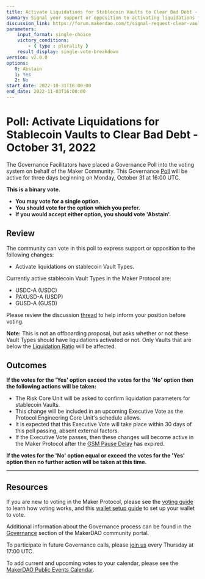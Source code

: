 ```yaml
---
title: Activate Liquidations for Stablecoin Vaults to Clear Bad Debt - October 31, 2022
summary: Signal your support or opposition to activating liquidations for stablecoin vaults with the intent of clearing bad debt from the Maker Protocol.
discussion_link: https://forum.makerdao.com/t/signal-request-clear-vaults-bad-debt-in-the-makerdao-protocol/18376
parameters:
    input_format: single-choice
    victory_conditions:
        - { type : plurality }
    result_display: single-vote-breakdown
version: v2.0.0
options:
   0: Abstain
   1: Yes
   2: No
start_date: 2022-10-31T16:00:00
end_date: 2022-11-03T16:00:00
---
```

# Poll: Activate Liquidations for Stablecoin Vaults to Clear Bad Debt - October 31, 2022

The Governance Facilitators have placed a Governance Poll into the voting system on behalf of the Maker Community. This Governance [Poll](https://community-development.makerdao.com/en/learn/governance/on-chain-gov) will be active for three days beginning on Monday, October 31 at 16:00 UTC.

**This is a binary vote.**
- **You may vote for a single option.**
- **You should vote for the option which you prefer.**
- **If you would accept either option, you should vote 'Abstain'.**

## Review

The community can vote in this poll to express support or opposition to the following changes:
* Activate liquidations on stablecoin Vault Types.

Currently active stablecoin Vault Types in the Maker Protocol are:
* USDC-A (USDC)
* PAXUSD-A (USDP)
* GUSD-A (GUSD)

Please review the discussion [thread](https://forum.makerdao.com/t/signal-request-clear-vaults-bad-debt-in-the-makerdao-protocol/18376) to help inform your position before voting.

**Note:** This is not an offboarding proposal, but asks whether or not these Vault Types should have liquidations activated or not. Only Vaults that are below the [Liquidation Ratio](https://manual.makerdao.com/parameter-index/vault-risk/param-liquidation-ratio) will be affected.

## Outcomes

**If the votes for the 'Yes' option exceed the votes for the 'No' option then the following actions will be taken:**
* The Risk Core Unit will be asked to confirm liquidation parameters for stablecoin Vaults.
* This change will be included in an upcoming Executive Vote as the Protocol Engineering Core Unit's schedule allows.
* It is expected that this Executive Vote will take place within 30 days of this poll passing, absent external factors.
* If the Executive Vote passes, then these changes will become active in the Maker Protocol after the [GSM Pause Delay](https://manual.makerdao.com/parameter-index/core/param-gsm-pause-delay) has expired.

**If the votes for the 'No' option equal or exceed the votes for the 'Yes' option then no further action will be taken at this time.**

---

## Resources

If you are new to voting in the Maker Protocol, please see the [voting guide](https://community-development.makerdao.com/en/learn/governance/how-voting-works/) to learn how voting works, and this [wallet setup guide](https://community-development.makerdao.com/en/learn/governance/voting-setup/) to set up your wallet to vote.

Additional information about the Governance process can be found in the [Governance](https://community-development.makerdao.com/en/learn/governance) section of the MakerDAO community portal.

To participate in future Governance calls, please [join us](https://github.com/makerdao/community/tree/master/governance/governance-and-risk-meetings) every Thursday at 17:00 UTC.

To add current and upcoming votes to your calendar, please see the [MakerDAO Public Events Calendar](https://calendar.google.com/calendar/embed?src=makerdao.com_3efhm2ghipksegl009ktniomdk%40group.calendar.google.com&ctz=UTC&mode=week&showCalendars=0&showPrint=0).
